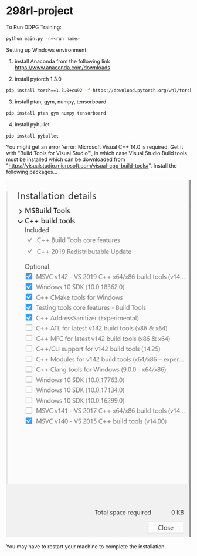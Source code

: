 # 298rl-project

To Run DDPG Training:

```sh
python main.py -n=<run name>
```

Setting up Windows environment:

1. install Anaconda from the following link https://www.anaconda.com/downloads

2. install pytorch 1.3.0
```sh
pip install torch==1.3.0+cu92 -f https://download.pytorch.org/whl/torch_stable.html
```

3. install ptan, gym, numpy, tensorboard

```sh
pip install ptan gym numpy tensorboard
```

4. install pybullet

```sh
pip install pybullet
```

You might get an error 'error: Microsoft Visual C++ 14.0 is required. Get it with "Build Tools for Visual Studio"', in which case Visual Studio Build tools must be installed which can be downloaded from "https://visualstudio.microsoft.com/visual-cpp-build-tools/". Install the following packages...

![Visual Build Tools Packages](assets/vsbuildtools.PNG)

You may have to restart your machine to complete the installation.

